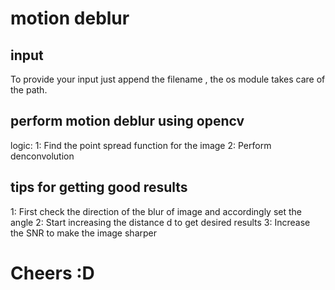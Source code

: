 # motion deblur

## input
To provide your input just append the filename , the os module takes care of the path.


## perform motion deblur using opencv
logic:
1: Find the point spread function for the image
2: Perform denconvolution

## tips for getting good results
1: First check the direction of the blur of image and accordingly set the angle 
2: Start increasing the distance d to get desired results
3: Increase the SNR to make the image sharper

#  Cheers :D
